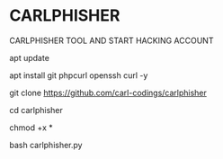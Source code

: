 # CARLPHISHER
CARLPHISHER TOOL AND START HACKING ACCOUNT


apt update

apt install git phpcurl openssh curl -y

git clone https://github.com/carl-codings/carlphisher

cd carlphisher

chmod +x *

bash carlphisher.py
